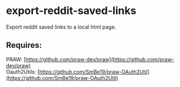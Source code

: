 # export-reddit-saved-links
Export reddit saved links to a local html page.

## Requires:
PRAW: [https://github.com/praw-dev/praw](https://github.com/praw-dev/praw)
<br>
Oauth2Utils: [https://github.com/SmBe19/praw-OAuth2Util](https://github.com/SmBe19/praw-OAuth2Util)
